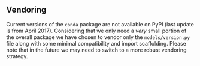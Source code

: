 ## Vendoring

Current versions of the `conda`  package are not available on PyPI (last update is from April 2017). Considering that we only need a _very_ small portion of the overall package we have chosen to vendor only the `models/version.py` file along with some minimal compatibility and import scaffolding. Please note that in the future we may need to switch to a more robust vendoring strategy.